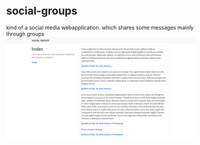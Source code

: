 # social-groups
kind of a social media webapplication. which shares some messages mainly through groups
![alt text](screen/1.png)
